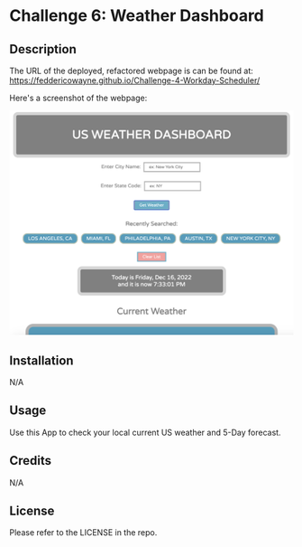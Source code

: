 # Challenge 6: Weather Dashboard

## Description



The URL of the deployed, refactored webpage is can be found at: https://feddericowayne.github.io/Challenge-4-Workday-Scheduler/

Here's a screenshot of the webpage:

![image](Assets/Screenshot.png)

## Installation

N/A

## Usage

Use this App to check your local current US weather and 5-Day forecast.

## Credits

N/A

## License

Please refer to the LICENSE in the repo.

